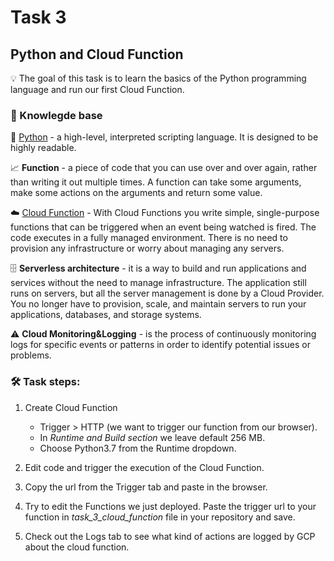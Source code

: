 # Task 3
## Python and Cloud Function

💡 The goal of this task is to learn the basics of the Python programming language and run our first Cloud Function.

### 🧠 Knowlegde base

🐍 [Python](https://www.python.org) - a high-level, interpreted scripting language. It is designed to be highly readable.

📈 **Function** - a piece of code that you can use over and over again, rather than writing it out multiple times. A function can take some arguments, make some actions on the arguments and return some value.

☁️ [Cloud Function](https://cloud.google.com/functions/docs/concepts/overview) - With Cloud Functions you write simple, single-purpose functions that can be triggered when an event being watched is fired. The code executes in a fully managed environment. There is no need to provision any infrastructure or worry about managing any servers.

🗄️ **Serverless architecture** - it is a way to build and run applications and services without the need to manage infrastructure. The application still runs on servers, but all the server management is done by a Cloud Provider. You no longer have to provision, scale, and maintain servers to run your applications, databases, and storage systems.

⚠️ **Cloud Monitoring&Logging** - is the process of continuously monitoring logs for specific events or patterns in order to identify potential issues or problems.

### 🛠️ Task steps:

1. Create Cloud Function
    - Trigger > HTTP (we want to trigger our function from our browser).
    - In *Runtime and Build section* we leave default 256 MB.
    - Choose Python3.7 from the Runtime dropdown.

2. Edit code and trigger the execution of the Cloud Function.

3. Copy the url from the Trigger tab and paste in the browser.

4. Try to edit the Functions we just deployed. Paste the trigger url to your function in *task_3_cloud_function* file in your repository and save.

5. Check out the Logs tab to see what kind of actions are logged by GCP about the cloud function.
